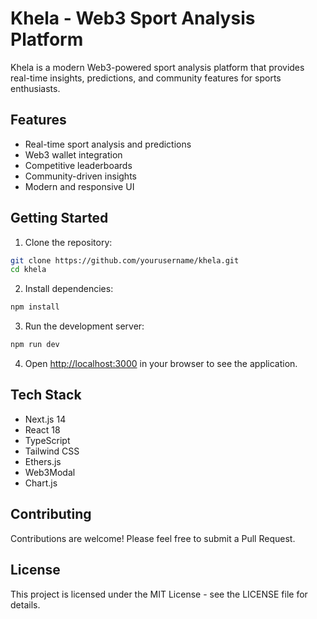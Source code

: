 # Khela - Web3 Sport Analysis Platform

Khela is a modern Web3-powered sport analysis platform that provides real-time insights, predictions, and community features for sports enthusiasts.

## Features

- Real-time sport analysis and predictions
- Web3 wallet integration
- Competitive leaderboards
- Community-driven insights
- Modern and responsive UI

## Getting Started

1. Clone the repository:
```bash
git clone https://github.com/yourusername/khela.git
cd khela
```

2. Install dependencies:
```bash
npm install
```

3. Run the development server:
```bash
npm run dev
```

4. Open [http://localhost:3000](http://localhost:3000) in your browser to see the application.

## Tech Stack

- Next.js 14
- React 18
- TypeScript
- Tailwind CSS
- Ethers.js
- Web3Modal
- Chart.js

## Contributing

Contributions are welcome! Please feel free to submit a Pull Request.

## License

This project is licensed under the MIT License - see the LICENSE file for details. 